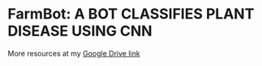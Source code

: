 # FarmBot: A BOT CLASSIFIES PLANT DISEASE USING CNN

More resources at my [Google Drive link](https://drive.google.com/drive/folders/1xLIhAh2UGAj3IdjtuAgGdJgdMvAGug18?usp=sharing)